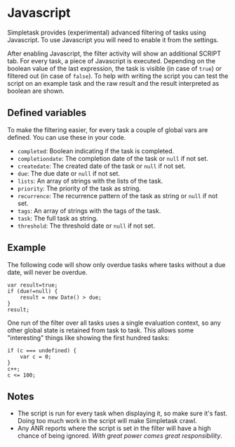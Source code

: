 Javascript
==========

Simpletask provides (experimental) advanced filtering of tasks using Javascript. To use Javascript you will need to enable it from the settings.

After enabling Javascript, the filter activity will show an additional SCRIPT tab. For every task, a piece of Javascript is executed. Depending on the boolean value of the last expression, the task is visible (in case of `true`) or filtered out (in case of `false`). To help with writing the script you can test the script on an example task and the raw result and the result interpreted as boolean are shown.

Defined variables
-----------------
 
To make the filtering easier, for every task a couple of global vars are defined. You can use these in your code.

* `completed`: Boolean indicating if the task is completed.
* `completiondate`: The completion date of the task or `null` if not set.
* `createdate`: The created date of the task or `null` if not set.
* `due`: The due date or `null` if not set.
* `lists`: An array of strings with the lists of the task.
* `priority`: The priority of the task as string.
* `recurrence`: The recurrence pattern of the task as string or `null` if not set.
* `tags`: An array of strings with the tags of the task.
* `task`: The full task as string.
* `threshold`: The threshold date or `null` if not set.

Example
-------

The following code will show only overdue tasks where tasks without a due date, will never be overdue.

    var result=true;
    if (due!=null) {
        result = new Date() > due;
    }
    result;

One run of the filter over all tasks uses a single evaluation context, so any other global state is retained from task to task. This allows some "interesting" things like showing the first hundred tasks:

    
    if (c === undefined) { 
        var c = 0; 
    } 
    c++; 
    c <= 100;

Notes
-----

* The script is run for every task when displaying it, so make sure it's fast. Doing too much work in the script will make Simpletask crawl.
* Any ANR reports where the script is set in the filter will have a high chance of being ignored. _With great power comes great responsibility_.
